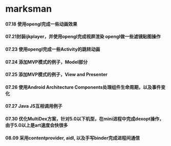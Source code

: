 # marksman

#### 07.18 使用opengl完成一些动画效果

#### 07.21封装ijkplayer，并使用opengl完成视屏渲染 opengl做一些滤镜贴图操作

#### 07.23 使用opengl完成一些Activity的跳转动画

#### 07.24 添加MVP模式的例子，Model部分

#### 07.25 添加MVP模式的例子，View and Presenter

#### 07.26 使用Android Architecture Components处理组件生命周期，以及事件变化

#### 07.27 Java JS互相调用例子

#### 07.30 优化MultiDex方案，针对5.0以下机型，在mini进程中完成dexopt操作，由于5.0以上是art速度会快很多

#### 08.09 采用contentprovider, aidl, 以及手写binder完成进程间通信